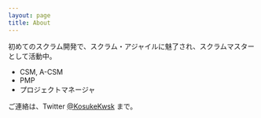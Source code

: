 ```yaml
---
layout: page
title: About
---
```


初めてのスクラム開発で、スクラム・アジャイルに魅了され、スクラムマスターとして活動中。

* CSM, A-CSM
* PMP
* プロジェクトマネージャ

ご連絡は、Twitter [@KosukeKwsk](https://twitter.com/KosukeKwsk) まで。